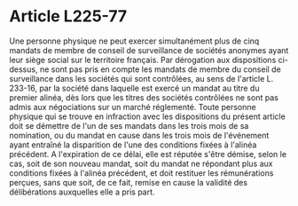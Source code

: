 # Article L225-77

Une personne physique ne peut exercer simultanément plus de cinq mandats de membre de conseil de surveillance de sociétés anonymes ayant leur siège social sur le territoire français.   Par dérogation aux dispositions ci-dessus, ne sont pas pris en compte les mandats de membre du conseil de surveillance dans les sociétés qui sont contrôlées, au sens de l'article L. 233-16, par la société dans laquelle est exercé un mandat au titre du premier alinéa, dès lors que les titres des sociétés contrôlées ne sont pas admis aux négociations sur un marché réglementé.   Toute personne physique qui se trouve en infraction avec les dispositions du présent article doit se démettre de l'un de ses mandats dans les trois mois de sa nomination, ou du mandat en cause dans les trois mois de l'événement ayant entraîné la disparition de l'une des conditions fixées à l'alinéa précédent. A l'expiration de ce délai, elle est réputée s'être démise, selon le cas, soit de son nouveau mandat, soit du mandat ne répondant plus aux conditions fixées à l'alinéa précédent, et doit restituer les rémunérations perçues, sans que soit, de ce fait, remise en cause la validité des délibérations auxquelles elle a pris part.